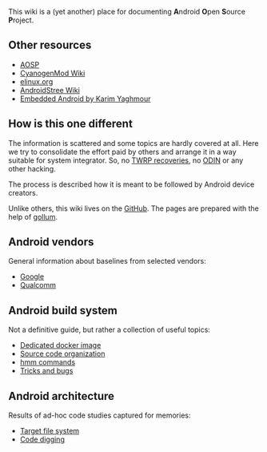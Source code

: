 This wiki is a (yet another) place for documenting **A**ndroid **O**pen **S**ource **P**roject.

## Other resources

* [AOSP](https://source.android.com/)
* [CyanogenMod Wiki](https://wiki.cyanogenmod.org/w/Main_Page)
* [elinux.org](http://elinux.org/Category:Android)
* [AndroidStree Wiki](http://wiki.androidstreet.net/)
* [Embedded Android by Karim Yaghmour](http://shop.oreilly.com/product/0636920021094.do)

## How is this one different

The information is scattered and some topics are hardly covered at all. Here we try to consolidate the effort paid by others and arrange it in a way suitable for system integrator. So, no [TWRP recoveries](https://twrp.me/), no [ODIN](http://www.droidviews.com/download-odin-tool-for-samsung-galaxy-devices-all-versions/) or any other hacking.

The process is described how it is meant to be followed by Android device creators.

Unlike others, this wiki lives on the [GitHub](https://github.com/RomanSaveljev/aosp-wiki). The pages are prepared with the help of [gollum](https://github.com/gollum/gollum).

## Android vendors

General information about baselines from selected vendors:

* [Google](vendors/Android-by-Google)
* [Qualcomm](vendors/Android-by-Qualcomm)

## Android build system

Not a definitive guide, but rather a collection of useful topics:

* [Dedicated docker image](android-build-system/docker-image.md)
* [Source code organization](android-build-system/source-code-organization.md)
* [hmm commands](android-build-system/hmm-commands)
* [Tricks and bugs](general-android/Tricks-and-bugs)

## Android architecture

Results of ad-hoc code studies captured for memories:

* [Target file system](android-architecture/target-file-system.md)
* [Code digging](android-architecture/Code-digging)
